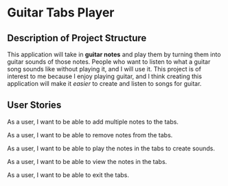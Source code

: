 # Guitar Tabs Player

## Description of Project Structure

This application will take in **guitar notes**
and play them by turning them into guitar sounds of those notes.
People who want to listen to what a guitar song sounds
like without playing it, and I will use it. This project
is of interest to me because I enjoy playing guitar,
and I think creating this application will make it *easier*
to create and listen to songs for guitar.

## User Stories
As a user, I want to be able to add multiple notes to the tabs.

As a user, I want to be able to remove notes from the tabs.

As a user, I want to be able to play the notes in the tabs to create sounds.

As a user, I want to be able to view the notes in the tabs.

As a user, I want to be able to exit the tabs.
